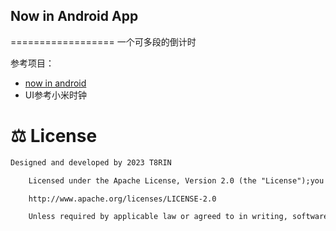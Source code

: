 ## Now in Android App
==================
一个可多段的倒计时

参考项目：
 - [now in android](https://developer.android.com/series/now-in-android?hl=zh-cn)
 - UI参考小米时钟



# ⚖️ License

```xml
Designed and developed by 2023 T8RIN

    Licensed under the Apache License, Version 2.0 (the "License");you may not use this file except in compliance with the License.You may obtain a copy of the License at

    http://www.apache.org/licenses/LICENSE-2.0

    Unless required by applicable law or agreed to in writing, softwaredistributed under the License is distributed on an "AS IS" BASIS,WITHOUT WARRANTIES OR CONDITIONS OF ANY KIND, either express or implied.See the License for the specific language governing permissions andlimitations under the License.
```